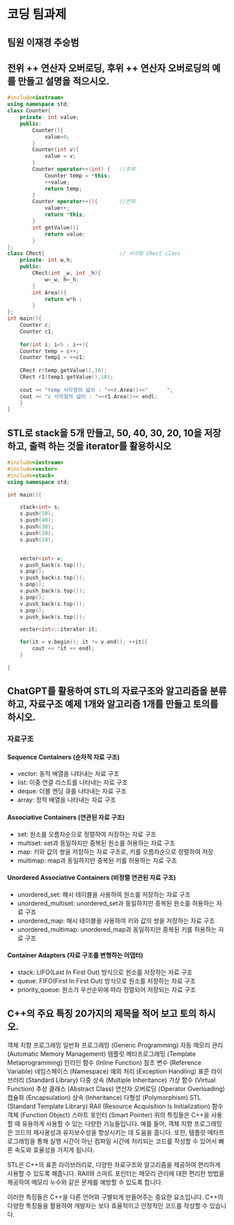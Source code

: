 # 코딩 팀과제
## 팀원 이재경 추승범
## 전위 ++ 연산자 오버로딩, 후위 ++ 연산자 오버로딩의 예를 만들고 설명을 적으시오.
```c++
#include<iostream>
using namespace std;
class Counter{
	private: int value;
	public:
		Counter(){
			value=0;
		}
		Counter(int v){
			value = v;
		}
		Counter operator++(int) {	//후위 
			Counter temp = *this;
			++value;
			return temp;
		}
		Counter operator++(){ 		//전위
			value++;
			return *this;
		}
		int getValue(){
			return value;
		}
};
class CRect{						// 사각형 CRect class 
	private: int w,h;
	public:
		CRect(int _w, int _h){
			w=_w, h=_h;
		}
		int Area(){
			return w*h ;
		}
};
int main(){
	Counter c;
	Counter c1;
	
	for(int i; i<5 ; i++){
	Counter temp = c++;
	Counter temp1 = ++c1;
	
	CRect r(temp.getValue(),10);
	CRect r1(temp1.getValue(),10);
	
	cout << "temp 사각형의 넓이 : "<<r.Area()<<"		";
	cout << "c 사각형의 넓이 : "<<r1.Area()<< endl;
	}
}
```

## STL로 stack을 5개 만들고, 50, 40, 30, 20, 10을 저장하고, 출력 하는 것을 iterator를 활용하시오
```c++
#include<iostream>
#include<vector>
#include<stack>
using namespace std;

int main(){

    stack<int> s;
    s.push(50);
    s.push(40);
    s.push(30);
    s.push(20);
    s.push(10);


    vector<int> v;
    v.push_back(s.top());
    s.pop();
    v.push_back(s.top());
    s.pop();
    v.push_back(s.top());
    s.pop();
    v.push_back(s.top());
    s.pop();
    v.push_back(s.top());

    vector<int>::iterator it;

    for(it = v.begin(); it != v.end(); ++it){
        cout << *it << endl;
    }

}
```
## ChatGPT를 활용하여 STL의 자료구조와 알고리즘을 분류하고, 자료구조 예제 1개와 알고리즘 1개를 만들고 토의를 하시오.
### 자료구조
#### Sequence Containers (순차적 자료 구조)
* vector: 동적 배열을 나타내는 자료 구조
* list: 이중 연결 리스트를 나타내는 자료 구조
* deque: 더블 엔딩 큐를 나타내는 자료 구조
* array: 정적 배열을 나타내는 자료 구조

#### Associative Containers (연관된 자료 구조)
* set: 원소를 오름차순으로 정렬하여 저장하는 자료 구조
* multiset: set과 동일하지만 중복된 원소를 허용하는 자료 구조
* map: 키와 값의 쌍을 저장하는 자료 구조로, 키를 오름차순으로 정렬하여 저장
* multimap: map과 동일하지만 중복된 키를 허용하는 자료 구조

#### Unordered Associative Containers (비정렬 연관된 자료 구조)
* unordered_set: 해시 테이블을 사용하여 원소를 저장하는 자료 구조
* unordered_multiset: unordered_set과 동일하지만 중복된 원소를 허용하는 자료 구조
* unordered_map: 해시 테이블을 사용하여 키와 값의 쌍을 저장하는 자료 구조
* unordered_multimap: unordered_map과 동일하지만 중복된 키를 허용하는 자료 구조

#### Container Adapters (자료 구조를 변형하는 어댑터)
* stack: LIFO(Last In First Out) 방식으로 원소를 저장하는 자료 구조
* queue: FIFO(First In First Out) 방식으로 원소를 저장하는 자료 구조
* priority_queue: 원소가 우선순위에 따라 정렬되어 저장되는 자료 구조

## C++의 주요 특징 20가지의 제목을 적어 보고 토의 하시오.
객체 지향 프로그래밍
일반화 프로그래밍 (Generic Programming)
자동 메모리 관리 (Automatic Memory Management)
템플릿 메타프로그래밍 (Template Metaprogramming)
인라인 함수 (Inline Function)
참조 변수 (Reference Variable)
네임스페이스 (Namespace)
예외 처리 (Exception Handling)
표준 라이브러리 (Standard Library)
다중 상속 (Multiple Inheritance)
가상 함수 (Virtual Function)
추상 클래스 (Abstract Class)
연산자 오버로딩 (Operator Overloading)
캡슐화 (Encapsulation)
상속 (Inheritance)
다형성 (Polymorphism)
STL (Standard Template Library)
RAII (Resource Acquisition Is Initialization)
함수 객체 (Function Object)
스마트 포인터 (Smart Pointer)
위의 특징들은 C++을 사용할 때 유용하게 사용할 수 있는 다양한 기능들입니다. 예를 들어, 객체 지향 프로그래밍은 코드의 재사용성과 유지보수성을 향상시키는 데 도움을 줍니다. 또한, 템플릿 메타프로그래밍을 통해 실행 시간이 아닌 컴파일 시간에 처리되는 코드를 작성할 수 있어서 빠른 속도와 효율성을 가지게 됩니다.

STL은 C++의 표준 라이브러리로, 다양한 자료구조와 알고리즘을 제공하여 편리하게 사용할 수 있도록 해줍니다. RAII와 스마트 포인터는 메모리 관리에 대한 편리한 방법을 제공하여 메모리 누수와 같은 문제를 예방할 수 있도록 합니다.

이러한 특징들은 C++을 다른 언어와 구별되게 만들어주는 중요한 요소입니다. C++의 다양한 특징들을 활용하여 개발자는 보다 효율적이고 안정적인 코드를 작성할 수 있습니다.

